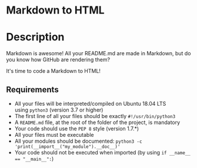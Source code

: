 Markdown to HTML
================

Description
===========

Markdown is awesome! All your README.md are made in Markdown, but do you know how GitHub are rendering them?

It's time to code a Markdown to HTML!

Requirements
------------

-   All your files will be interpreted/compiled on Ubuntu 18.04 LTS using `python3` (version 3.7 or higher)
-   The first line of all your files should be exactly `#!/usr/bin/python3`
-   A `README.md` file, at the root of the folder of the project, is mandatory
-   Your code should use the `PEP 8` style (version 1.7.*)
-   All your files must be executable
-   All your modules should be documented: `python3 -c 'print(__import__("my_module").__doc__)'`
-   Your code should not be executed when imported (by using `if __name__ == "__main__":`)
